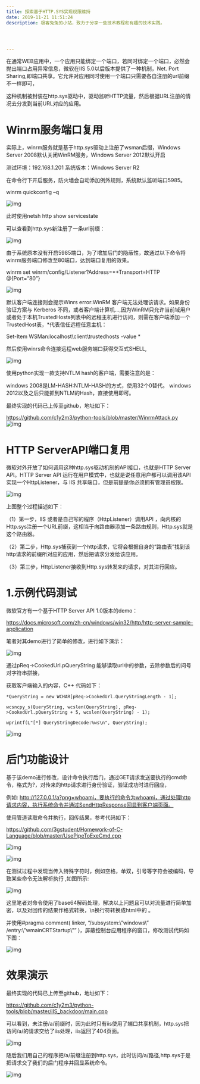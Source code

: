 ```yaml
---
title: 探索基于HTTP.SYS实现权限维持
date: 2019-11-21 11:51:24
description: 极客兔兔的小站，致力于分享一些技术教程和有趣的技术实践。




---
```


 在通常WEB应用中，一个应用只能绑定一个端口，若同时绑定一个端口，必然会抛出端口占用异常信息，微软在IIS 5.0以后版本提供了一种机制，Net. Port Sharing,即端口共享。它允许对应用同时使用一个端口只需要各自注册的url前缀不一样即可，

这种机制被封装在http.sys驱动中，驱动监听HTTP流量，然后根据URL注册的情况去分发到当前URL对应的应用。

# Winrm服务端口复用

实际上，winrm服务就是基于http.sys驱动上注册了wsman后缀，Windows Server 2008默认关闭WinRM服务，Windows Server 2012默认开启

测试环境：192.168.1.201 系统版本：Windows Server R2

在命令行下开启服务，防火墙会自动添加例外规则，系统默认监听端口5985。

winrm quickconfig –q

![img](https://c1y2m3.oss-cn-beijing.aliyuncs.com/%E5%BE%AE%E4%BF%A1%E5%9B%BE%E7%89%87_20230201195551.png)

此时使用netsh http show servicestate

可以查看到http.sys新注册了一条url前缀：

![img](https://c1y2m3.oss-cn-beijing.aliyuncs.com/20230201195619.png)

由于系统原本没有开启5985端口，为了增加后门的隐蔽性，故通过以下命令将winrm服务端口修改至80端口，达到端口复用的效果。

winrm set winrm/config/Listener?Address=*+Transport=HTTP @{Port=”80”}

![img](https://c1y2m3.oss-cn-beijing.aliyuncs.com/3_20230201195638.png)

默认客户端连接则会提示Winrs error:WinRM 客户端无法处理该请求。如果身份验证方案与 Kerberos 不同，或者客户端计算机…,因为WinRM只允许当前域用户或者处于本机TrustedHosts列表中的远程主机进行访问，则需在客户端添加一个TrustedHost表，*代表信任远程任意主机：

Set-Item WSMan:localhost\client\trustedhosts -value *

然后使用winrs命令连接远程web服务端口获得交互式SHELL,

![img](https://c1y2m3.oss-cn-beijing.aliyuncs.com/4_20230201195724.png)

使用python实现一款支持NTLM hash的客户端，需要注意的是：

windows 2008是LM-HASH:NTLM-HASH的方式，使用32个0替代。
windows 2012以及之后只能抓到NTLM的Hash，直接使用即可。

最终实现的代码已上传至github，地址如下：

https://github.com/c1y2m3/python-tools/blob/master/WinrmAttack.py
![img](https://c1y2m3.oss-cn-beijing.aliyuncs.com/555_20230201195749.png)

# HTTP ServerAPI端口复用

 微软对外开放了如何调用这种http.sys驱动机制的API接口，也就是HTTP Server API。HTTP Server API 运行在用户模式中，也就是说任意用户都可以调用该API实现一个HttpListener，与 IIS 共享端口，但是前提是你必须拥有管理员权限。

![img](https://c1y2m3.oss-cn-beijing.aliyuncs.com/6_20230201195814.png)

上图整个过程描述如下：

（1）第一步，IIS 或者是自己写的程序（HttpListener）调用API ，向内核的Http.sys注册一个URL前缀，这相当于向路由器添加一条路由规则，Http.sys就是这个路由器。

（2）第二步，Http.sys捕获到一个http请求，它将会根据自身的“路由表”找到该http请求的前缀所对应的应用，然后把请求分发给该应用。

（3）第三步，HttpListener接收到Http.sys转发来的请求，对其进行回应。

# 1.示例代码测试

微软官方有一个基于HTTP Server API 1.0版本的demo：

https://docs.microsoft.com/zh-cn/windows/win32/http/http-server-sample-application

笔者对其demo进行了简单的修改，进行如下演示：

![img](https://c1y2m3.oss-cn-beijing.aliyuncs.com/7_20230201195905.png)

通过pReq->CookedUrl.pQueryString 能够读取url中的参数，去除参数后的问号对字符串拼接，

获取客户端输入的内容，C++ 代码如下：

```
*QueryString = new WCHAR[pReq->CookedUrl.QueryStringLength - 1];

wcsncpy_s(QueryString, wcslen(QueryString), pReq->CookedUrl.pQueryString + 5, wcslen(QueryString) - 1);

wprintf(L"[*] QueryStringDecode:%ws\n", QueryString);
```

![img](https://c1y2m3.oss-cn-beijing.aliyuncs.com/8_20230201195935.png)

# 后门功能设计

基于该demo进行修改，设计命令执行后门，通过GET请求发送要执行的cmd命令，格式为?，对传来的http请求进行身份验证，验证成功时进行回应，

例如: http://127.0.0.1/a?png=whoami，要执行的命令为whoami，通过处理http请求内容，执行系统命令并通过SendHttpResponse回显到客户端页面。

使用管道读取命令并执行，回传结果，参考代码如下：

https://github.com/3gstudent/Homework-of-C-Language/blob/master/UsePipeToExeCmd.cpp

![img](https://c1y2m3.oss-cn-beijing.aliyuncs.com/9_20230201200005.png)

![img](https://c1y2m3.oss-cn-beijing.aliyuncs.com/10_20230201200034.png)

在测试过程中发现当传入特殊字符时，例如空格，单双，引号等字符会被编码，导致某些命令无法解析执行 ,如图所示:

![img](https://c1y2m3.oss-cn-beijing.aliyuncs.com/11_20230201200053.png)

这里笔者对命令使用了base64解码处理，解决以上问题且可以对流量进行简单加密，以及对回传的结果作格式转换，\n换行符转换成html中的
。

并使用#pragma comment( linker, “/subsystem:\”windows\” /entry:\”wmainCRTStartup\”” )，屏蔽控制台应用程序的窗口，修改测试代码如下图：

![img](https://c1y2m3.oss-cn-beijing.aliyuncs.com/12_20230201200129.png)

# 效果演示

最终实现的代码已上传至github，地址如下：

https://github.com/c1y2m3/python-tools/blob/master/IIS_backdoor/main.cpp

可以看到，未注册/a/前缀时，因为此时只有iis使用了端口共享机制，http.sys把访问/a/的请求交给了iis处理，iis返回了404页面。

![img](https://c1y2m3.oss-cn-beijing.aliyuncs.com/13_20230201200155.png)

随后我们用自己的程序把/a/前缀注册到http.sys，此时访问/a/路径,http.sys于是把请求交了我们的后门程序并回显系统命令。

![img](https://c1y2m3.oss-cn-beijing.aliyuncs.com/14_20230201200225.png)